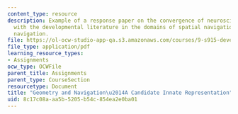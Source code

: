 ```yaml
---
content_type: resource
description: Example of a response paper on the convergence of neuroscience literature
  with the developmental literature in the domains of spatial navigation and geometry-based
  navigation.
file: https://ol-ocw-studio-app-qa.s3.amazonaws.com/courses/9-s915-developmental-cognitive-neuroscience-spring-2012/8c17c08aaa5b5205b54c854ea2e0ba01_MIT9_S915S12_sample_wk2.pdf
file_type: application/pdf
learning_resource_types:
- Assignments
ocw_type: OCWFile
parent_title: Assignments
parent_type: CourseSection
resourcetype: Document
title: "Geometry and Navigation\u2014A Candidate Innate Representation"
uid: 8c17c08a-aa5b-5205-b54c-854ea2e0ba01
---
```

